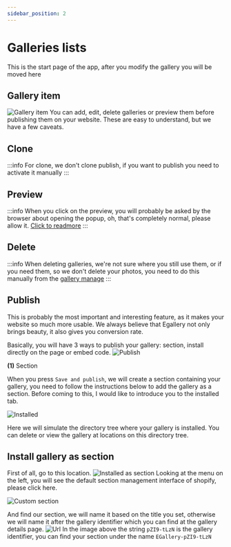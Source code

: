 ```yaml
---
sidebar_position: 2
---
```


# Galleries lists
This is the start page of the app, after you modify the gallery you will be moved here

## Gallery item
![Gallery item](/img/tutorial/gallery-item.png)
You can add, edit, delete galleries or preview them before publishing them on your website. These are easy to understand, but we have a few caveats.

## Clone
:::info
For clone, we don't clone publish, if you want to publish you need to activate it manually
:::

## Preview
:::info
When you click on the preview, you will probably be asked by the browser about opening the popup, oh, that's completely normal, please allow it. [Click to readmore](https://lexisnexis.custhelp.com/app/answers/answer_view/a_id/1102020/~/disable-pop-up-blockers-in-most-common-internet-browsers)
:::

## Delete
:::info
When deleting galleries, we're not sure where you still use them, or if you need them, so we don't delete your photos, you need to do this manually from the [gallery manage](/docs/tutorial/manage-docs-versions#41-image-manager)
:::

## Publish

This is probably the most important and interesting feature, as it makes your website so much more usable. We always believe that Egallery not only brings beauty, it also gives you conversion rate.

Basically, you will have 3 ways to publish your gallery: section, install directly on the page or embed code.
![Publish](/img/tutorial/publish.png)

**(1)** Section

When you press `Save and publish`, we will create a section containing your gallery, you need to follow the instructions below to add the gallery as a section. Before coming to this, I would like to introduce you to the installed tab.

![Installed](/img/tutorial/installed.png)

Here we will simulate the directory tree where your gallery is installed. You can delete or view the gallery at locations on this directory tree.

## Install gallery as section
First of all, go to this location.
![Installed as section](/img/tutorial/publish-section-1.png)
Looking at the menu on the left, you will see the default section management interface of shopify, please click here. 

![Custom section](/img/tutorial/add-section.png)

And find our section, we will name it based on the title you set, otherwise we will name it after the gallery identifier which you can find at the gallery details page.
![Url](/img/tutorial/url.png)
In the image above the string `pZI9-tLzN` is the gallery identifier, you can find your section under the name `EGallery-pZI9-tLzN`